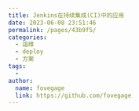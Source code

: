 ```yaml
---
title: Jenkins在持续集成(CI)中的应用
date: 2023-06-08 23:51:46
permalink: /pages/43b9f5/
categories:
  - 运维
  - deploy
  - 方案
tags:
  - 
author: 
  name: fovegage
  link: https://github.com/fovegage
---
```

